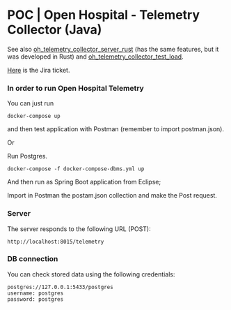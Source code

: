 # POC | Open Hospital - Telemetry Collector (Java)
See also [oh_telemetry_collector_server_rust](https://github.com/goto-eof/oh_telemetry_collector_server_rust) (has the same features, but it was developed in Rust) and [oh_telemetry_collector_test_load](https://github.com/goto-eof/oh_telemetry_collector_load_test).

[Here](https://openhospital.atlassian.net/browse/OP-952) is the Jira ticket.

### In order to run Open Hospital Telemetry

You can just run

```
docker-compose up
```

and then test application with Postman (remember to import postman.json).

Or

 Run Postgres.

 ```
 docker-compose -f docker-compose-dbms.yml up
 ```

 And then run as Spring Boot application from Eclipse;

 Import in Postman the postam.json collection and make the Post request.

### Server

The server responds to the following URL (POST):

```
http://localhost:8015/telemetry
```

### DB connection


You can check stored data using the following credentials:


```
postgres://127.0.0.1:5433/postgres
username: postgres
password: postgres
```
